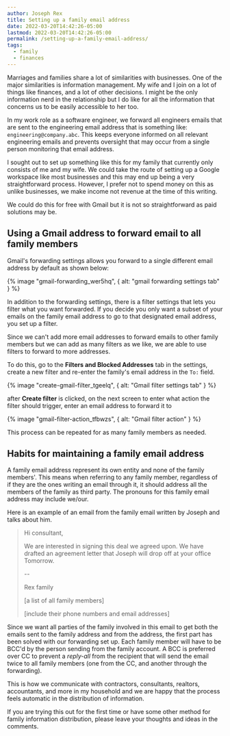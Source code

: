 ```yaml
---
author: Joseph Rex
title: Setting up a family email address
date: 2022-03-20T14:42:26-05:00
lastmod: 2022-03-20T14:42:26-05:00
permalink: /setting-up-a-family-email-address/
tags:
  - family
  - finances
---
```

Marriages and families share a lot of similarities with businesses. One of the major similarities is
information management. My wife and I join on a lot of things like finances, and a lot of other
decisions. I might be the only information nerd in the relationship but I do like for all the information
that concerns us to be easily accessible to her too.
<!--more-->

In my work role as a software engineer, we forward all engineers emails that are sent to the engineering
email address that is something like: `engineering@company.abc`. This keeps everyone informed on all
relevant engineering emails and prevents oversight that may occur from a single person monitoring that
email address.

I sought out to set up something like this for my family that currently only consists of me and my wife.
We could take the route of setting up a Google workspace like most businesses and this may end up being
a very straightforward process. However, I prefer not to spend money on this as unlike businesses, we
make income not revenue at the time of this writing.

We could do this for free with Gmail but it is not so straightforward as paid solutions may be.

## Using a Gmail address to forward email to all family members
Gmail's forwarding settings allows you forward to a single different email address by default as shown below:

{% image "gmail-forwarding_wer5hq", { alt: "gmail forwarding settings tab" } %}

In addition to the forwarding settings, there is a filter settings that lets you filter what you want forwarded.
If you decide you only want a subset of your emails on the family email address to go to that designated email
address, you set up a filter.

Since we can't add more email addresses to forward emails to other family members but we can add as many filters
as we like, we are able to use filters to forward to more addresses.

To do this, go to the **Filters and Blocked Addresses** tab in the settings, create a new filter and re-enter the
family's email address in the `To:` field.

{% image "create-gmail-filter_tgeelq", { alt: "Gmail filter settings tab" } %}

after **Create filter** is clicked, on the next screen to enter what action the filter should trigger, enter
an email address to forward it to

{% image "gmail-filter-action_tfbwzs", { alt: "Gmail filter action" } %}

This process can be repeated for as many family members as needed.

## Habits for maintaining a family email address
A family email address represent its own entity and none of the family members'. This means when referring to
any family member, regardless of if they are the ones writing an email through it, it should address all
the members of the family as third party. The pronouns for this family email address may include we/our.

Here is an example of an email from the family email written by Joseph and talks about him.

> Hi consultant,
>
> We are interested in signing this deal we agreed upon. We have drafted an agreement letter
> that Joseph will drop off at your office Tomorrow.
>
> --
>
> Rex family
>
> [a list of all family members]
>
> [include their phone numbers and email addresses]

Since we want all parties of the family involved in this email to get both the emails sent to the family address
and from the address, the first part has been solved with our forwarding set up. Each family member will have to
be BCC'd by the person sending from the family account. A BCC is preferred over CC to prevent a _reply-all_ from
the recipient that will send the email twice to all family members (one from the CC, and another through the forwarding).

This is how we communicate with contractors, consultants, realtors, accountants, and more in my household
and we are happy that the process feels automatic in the distribution of information.

If you are trying this out for the first time or have some other method for family information distribution,
please leave your thoughts and ideas in the comments.